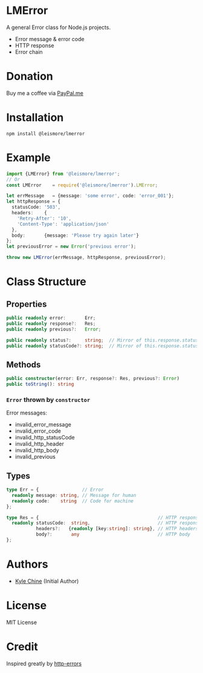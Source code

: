 # LMError

A general Error class for Node.js projects.

* Error message & error code
* HTTP response
* Error chain

# Donation

Buy me a coffee via [PayPal.me](https://paypal.me/kaiqin/5AUD)

# Installation

`npm install @leismore/lmerror`

# Example

```typescript
import {LMError} from '@leismore/lmerror';
// Or
const LMError    = require('@leismore/lmerror').LMError;

let errMessage   = {message: 'some error', code: 'error_001'};
let httpResponse = {
  statusCode: '503',
  headers:    {
    'Retry-After': '10',
    'Content-Type': 'application/json'
  },
  body:       {message: 'Please try again later'}
};
let previousError = new Error('previous error');

throw new LMError(errMessage, httpResponse, previousError);
```

# Class Structure

## Properties

```typescript
public readonly error:       Err;
public readonly response?:   Res;
public readonly previous?:   Error;

public readonly status?:     string;  // Mirror of this.response.statusCode
public readonly statusCode?: string;  // Mirror of this.response.statusCode
```

## Methods

```typescript
public constructor(error: Err, response?: Res, previous?: Error)
public toString(): string
```

### `Error` thrown by `constructor`

Error messages:

* invalid_error_message
* invalid_error_code
* invalid_http_statusCode
* invalid_http_header
* invalid_http_body
* invalid_previous

## Types

```typescript
type Err = {                // Error
  readonly message: string, // Message for human
  readonly code:    string  // Code for machine
};
```

```typescript
type Res = {                                            // HTTP response
  readonly statusCode:  string,                         // HTTP response status code
           headers?:   {readonly [key:string]: string}, // HTTP headers
           body?:       any                             // HTTP body
};
```

# Authors

* [Kyle Chine](https://www.kylechine.name) (Initial Author)

# License

MIT License

# Credit

Inspired greatly by [http-errors](https://www.npmjs.com/package/http-errors)
